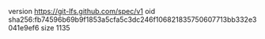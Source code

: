 version https://git-lfs.github.com/spec/v1
oid sha256:fb74596b69b9f1853a5cfa5c3dc246f106821835750607713bb332e3041e9ef6
size 1135
